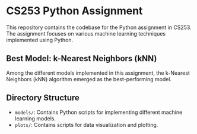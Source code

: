 # CS253 Python Assignment

This repository contains the codebase for the Python assignment in CS253. The assignment focuses on various machine learning techniques implemented using Python.

## Best Model: k-Nearest Neighbors (kNN)

Among the different models implemented in this assignment, the k-Nearest Neighbors (kNN) algorithm emerged as the best-performing model.

## Directory Structure

- `models/`: Contains Python scripts for implementing different machine learning models.
- `plots/`: Contains scripts for data visualization and plotting.
